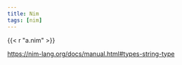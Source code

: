 ```yaml
---
title: Nim
tags: [nim]
---
```


{{< r "a.nim" >}}

<https://nim-lang.org/docs/manual.html#types-string-type>
